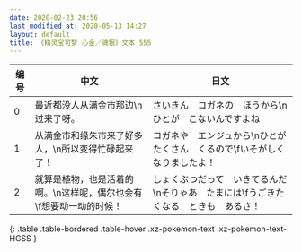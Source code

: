 ```yaml
---
date: 2020-02-23 20:56
last_modified_at: 2020-05-13 14:27
layout: default
title: 《精灵宝可梦 心金／魂银》文本 555
---
```

| 编号 | 中文 | 日文 |
| ---- | ---- | ---- |
| 0 | 最近都没人从满金市那边\n过来了呀。 | さいきん　コガネの　ほうから\nひとが　こないんですよね |
| 1 | 从满金市和缘朱市来了好多人，\n所以变得忙碌起来了！ | コガネや　エンジュから\nひとが　たくさん　くるので\fいそがしく　なりましたよ！ |
| 2 | 就算是植物，也是活着的啊。\n这样呢，偶尔也会有\f想要动一动的时候！ | しょくぶつだって　いきてるんだ\nそりゃあ　たまには\fうごきたくなる　ときも　あるさ！ |
{: .table .table-bordered .table-hover .xz-pokemon-text .xz-pokemon-text-HGSS }